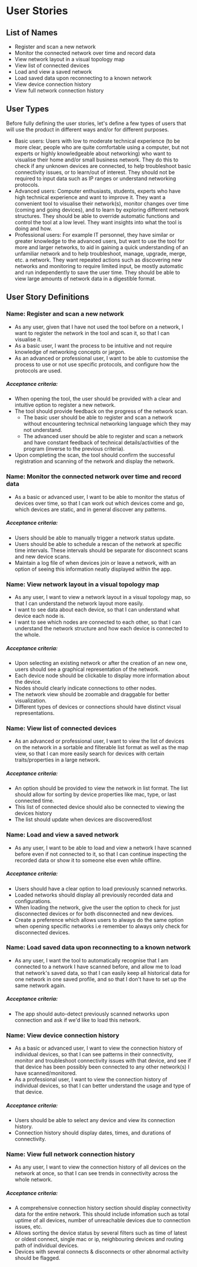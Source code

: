 # User Stories
## List of Names
- Register and scan a new network
- Monitor the connected network over time and record data
- View network layout in a visual topology map
- View list of connected devices
- Load and view a saved network
- Load saved data upon reconnecting to a known network
- View device connection history
- View full network connection history

## User Types
Before fully defining the user stories, let's define a few types of users that will use the product in different ways and/or for different purposes.

- Basic users: Users with low to moderate technical experience (to be more clear, people who are quite comfortable using a computer, but not experts or highly knowledgeable about networking) who want to visualise their home and/or small business network. They do this to check if any unknown devices are connected, to help troubleshoot basic connectivity issues, or to learn/out of interest. They should not be required to input data such as IP ranges or understand networking protocols.
- Advanced users: Computer enthusiasts, students, experts who have high technical experience and want to improve it. They want a convenient tool to visualise their network(s), monitor changes over time (coming and going devices), and to learn by exploring different network structures. They should be able to override automatic functions and control the tool at a low level. They want insights into what the tool is doing and how.
- Professional users: For example IT personnel, they have similar or greater knowledge to the advanced users, but want to use the tool for more and larger networks, to aid in gaining a quick understanding of an unfamiliar network and to help troubleshoot, manage, upgrade, merge, etc. a network. They want repeated actions such as discovering new networks and monitoring to require limited input, be mostly automatic and run independently to save the user time. They should be able to view large amounts of network data in a digestible format.

## User Story Definitions
### Name: Register and scan a new network
- As any user, given that I have not used the tool before on a network, I want to register the network in the tool and scan it, so that I can visualise it. 
- As a basic user, I want the process to be intuitive and not require knowledge of networking concepts or jargon.
- As an advanced or professional user, I want to be able to customise the process to use or not use specific protocols, and configure how the protocols are used.

##### Acceptance criteria:
- When opening the tool, the user should be provided with a clear and intuitive option to register a new network.
- The tool should provide feedback on the progress of the network scan.
	- The basic user should be able to register and scan a network without encountering technical networking language which they may not understand.		
	- The advanced user should be able to register and scan a network and have constant feedback of technical details/activities of the program (inverse to the previous criteria).
- Upon completing the scan, the tool should confirm the successful registration and scanning of the network and display the network.

### Name: Monitor the connected network over time and record data
- As a basic or advanced user, I want to be able to monitor the status of devices over time, so that I can work out which devices come and go, which devices are static, and in general discover any patterns.

##### Acceptance criteria:
- Users should be able to manually trigger a network status update.
- Users should be able to schedule a rescan of the network at specific time intervals. These intervals should be separate for disconnect scans and new device scans.
- Maintain a log file of when devices join or leave a network, with an option of seeing this information neatly displayed within the app.

### Name: View network layout in a visual topology map
- As any user, I want to view a network layout in a visual topology map, so that I can understand the network layout more easily.
- I want to see data about each device, so that I can understand what device each node is.
- I want to see which nodes are connected to each other, so that I can understand the network structure and how each device is connected to the whole.

##### Acceptance criteria:
- Upon selecting an existing network or after the creation of an new one, users should see a graphical representation of the network.
- Each device node should be clickable to display more information about the device.
- Nodes should clearly indicate connections to other nodes.
- The network view should be zoomable and draggable for better visualization.
- Different types of devices or connections should have distinct visual representations.

### Name: View list of connected devices
- As an advanced or professional user, I want to view the list of devices on the network in a sortable and filterable list format as well as the map view, so that I can more easily search for devices with certain traits/properties in a large network.

##### Acceptance criteria:
- An option should be provided to view the network in list format. The list should allow for sorting by device properties like mac, type, or last connected time.
- This list of connected device should also be connected to viewing the devices history
- The list should update when devices are discovered/lost

### Name: Load and view a saved network
- As any user, I want to be able to load and view a network I have scanned before even if not connected to it, so that I can continue inspecting the recorded data or show it to someone else even while offline.

##### Acceptance criteria:
- Users should have a clear option to load previously scanned networks.
- Loaded networks should display all previously recorded data and configurations.
- When loading the network, give the user the option to check for just disconnected devices or for both disconnected and new devices.
- Create a preference which allows users to always do the same option when opening specific networks i.e remember to always only check for disconnected devices.

### Name: Load saved data upon reconnecting to a known network
- As any user, I want the tool to automatically recognise that I am connected to a network I have scanned before, and allow me to load that network's saved data, so that I can easily keep all historical data for one network in one saved profile, and so that I don't have to set up the same network again.

##### Acceptance criteria:
- The app should auto-detect previously scanned networks upon connection and ask if we'd like to load this network.

### Name: View device connection history
- As a basic or advanced user, I want to view the connection history of individual devices, so that I can see patterns in their connectivity, monitor and troubleshoot connectivity issues with that device, and see if that device has been possibly been connected to any other network(s) I have scanned/monitored.
- As a professional user, I want to view the connection history of individual devices, so that I can better understand the usage and type of that device.

##### Acceptance criteria:
- Users should be able to select any device and view its connection history.
- Connection history should display dates, times, and durations of connectivity.

### Name: View full network connection history
- As any user, I want to view the connection history of all devices on the network at once, so that I can see trends in connectivity across the whole network.

##### Acceptance criteria:
- A comprehensive connection history section should display connectivity data for the entire network. This should include infomation such as total uptime of all devices, number of unreachable devices due to connection issues, etc.
- Allows sorting the device status by several filters such as time of latest or oldest connect, single mac or ip, neighbouring devices and routing path of individual devices.
- Devices with several connects & disconnects or other abnormal activity should be flagged.